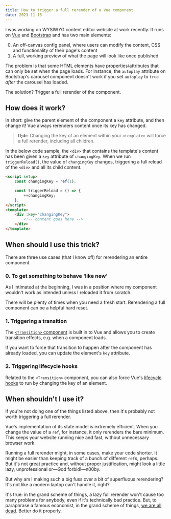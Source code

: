 ```yaml
---
title: How to trigger a full rerender of a Vue component
date: 2023-11-15
---
```


I was working on WYSIWYG content editor website at work recently. It runs on [Vue](https://vuejs.org/) and [Bootstrap](https://getbootstrap.com/) and has two main elements:

0. An off-canvas config panel, where users can modify the content, CSS and functionality of their page's content
1. A full, working preview of what the page will look like once published

The problem is that some HTML elements have properties/attributes that can only be set when the page loads. For instance, the `autoplay` attribute on Bootstrap's carousel component doesn't work if you set `autoplay` to `true` _after_ the carousel has loaded.

The solution? Trigger a full rerender of the component.

## How does it work?

In short: give the parent element of the component a `key` attribute, and then change it! Vue always rerenders content once its key has changed.

> **tl;dr:** Changing the key of an element within your `<template>` will force a full rerender, including all children.

In the below code sample, the `<div>` that contains the template's content has been given a `key` attribute of `changingKey`. When we run `triggerReload()`, the value of `changingKey` changes, triggering a full reload of the `<div>` and all its child content.

```html
<script setup>
    const changingKey = ref(1);

    const triggerReload = () => {
        ++changingKey;
    };
</script>
<template>
    <div :key="changingKey">
        <!-- content goes here -->
    </div>
</template>
```

## When should I use this trick?

There are three use cases (that I know of!) for rerendering an entire component.

### 0. To get something to behave 'like new'

As I intimated at the beginning, I was in a position where my component wouldn't work as intended unless I reloaded it from scratch.

There will be plenty of times when you need a fresh start. Rerendering a full component can be a helpful hard reset.

### 1. Triggering a transition

The [`<Transition>` component](https://vuejs.org/guide/built-ins/transition.html#the-transition-component) is built in to Vue and allows you to create transition effects, e.g. when a component loads.

If you want to force that transition to happen after the component has already loaded, you can update the element's `key` attribute.

### 2. Triggering lifecycle hooks

Related to the `<Transition>` component, you can also force Vue's [lifecycle hooks](https://vuejs.org/guide/essentials/lifecycle.html) to run by changing the key of an element.

## When shouldn't I use it?

If you're not doing one of the things listed above, then it's probably not worth triggering a full rerender.

Vue's implementation of its state model is extremely efficient. When you change the value of a `ref`, for instance, it only rerenders the bare minimum. This keeps your website running nice and fast, without unnecessary browser work.

Running a full rerender might, in some cases, make your code shorter. It might be easier than keeping track of a bunch of different `ref`s, perhaps. But it's not great practice and, without proper justification, might look a little lazy, unprofessional or&mdash;God forbid!&mdash;n00by.

But why am I making such a big fuss over a bit of superfluous rerendering? It's not like a modern laptop can't handle it, right?

It's true: in the grand scheme of things, a lazy full rerender won't cause too many problems for anybody, even if it's technically bad practice. But, to paraphrase a famous economist, in the grand scheme of things, [we are all dead](https://blogs.worldbank.org/impactevaluations/how-long-long-run). Better do it properly.
